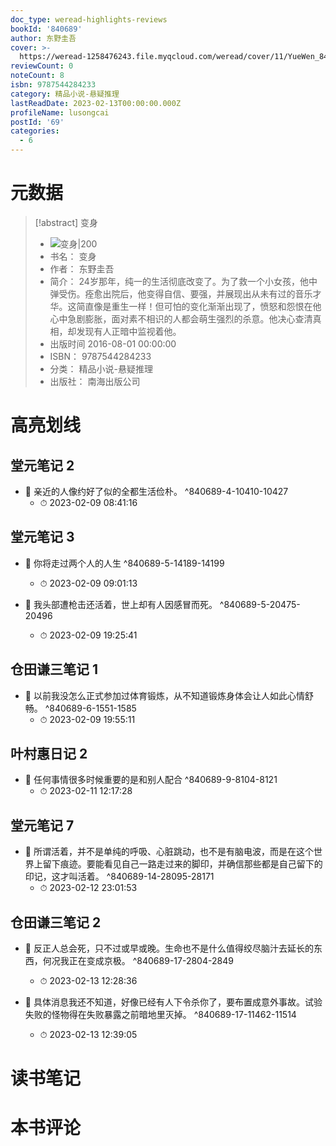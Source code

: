 ```yaml
---
doc_type: weread-highlights-reviews
bookId: '840689'
author: 东野圭吾
cover: >-
  https://weread-1258476243.file.myqcloud.com/weread/cover/11/YueWen_840689/t7_YueWen_840689.jpg
reviewCount: 0
noteCount: 8
isbn: 9787544284233
category: 精品小说-悬疑推理
lastReadDate: 2023-02-13T00:00:00.000Z
profileName: lusongcai
postId: '69'
categories:
  - 6
---
```

# 元数据
> [!abstract] 变身
> - ![ 变身|200](https://weread-1258476243.file.myqcloud.com/weread/cover/11/YueWen_840689/t7_YueWen_840689.jpg)
> - 书名： 变身
> - 作者： 东野圭吾
> - 简介： 24岁那年，纯一的生活彻底改变了。为了救一个小女孩，他中弹受伤。痊愈出院后，他变得自信、要强，并展现出从未有过的音乐才华。这简直像是重生一样！但可怕的变化渐渐出现了，愤怒和怨恨在他心中急剧膨胀，面对素不相识的人都会萌生强烈的杀意。他决心查清真相，却发现有人正暗中监视着他。
> - 出版时间 2016-08-01 00:00:00
> - ISBN： 9787544284233
> - 分类： 精品小说-悬疑推理
> - 出版社： 南海出版公司

# 高亮划线

## 堂元笔记 2


- 📌 亲近的人像约好了似的全都生活俭朴。 ^840689-4-10410-10427
    - ⏱ 2023-02-09 08:41:16 
## 堂元笔记 3


- 📌 你将走过两个人的人生 ^840689-5-14189-14199
    - ⏱ 2023-02-09 09:01:13 

- 📌 我头部遭枪击还活着，世上却有人因感冒而死。 ^840689-5-20475-20496
    - ⏱ 2023-02-09 19:25:41 
## 仓田谦三笔记 1


- 📌 以前我没怎么正式参加过体育锻炼，从不知道锻炼身体会让人如此心情舒畅。 ^840689-6-1551-1585
    - ⏱ 2023-02-09 19:55:11 
## 叶村惠日记 2


- 📌 任何事情很多时候重要的是和别人配合 ^840689-9-8104-8121
    - ⏱ 2023-02-11 12:17:28 
## 堂元笔记 7


- 📌 所谓活着，并不是单纯的呼吸、心脏跳动，也不是有脑电波，而是在这个世界上留下痕迹。要能看见自己一路走过来的脚印，并确信那些都是自己留下的印记，这才叫活着。 ^840689-14-28095-28171
    - ⏱ 2023-02-12 23:01:53 
## 仓田谦三笔记 2


- 📌 反正人总会死，只不过或早或晚。生命也不是什么值得绞尽脑汁去延长的东西，何况我正在变成京极。 ^840689-17-2804-2849
    - ⏱ 2023-02-13 12:28:36 

- 📌 具体消息我还不知道，好像已经有人下令杀你了，要布置成意外事故。试验失败的怪物得在失败暴露之前暗地里灭掉。 ^840689-17-11462-11514
    - ⏱ 2023-02-13 12:39:05 
# 读书笔记

# 本书评论
